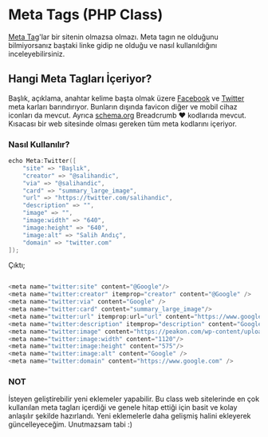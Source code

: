 # Meta Tags (PHP Class)

[Meta Tag](https://www.w3schools.com/tags/tag_meta.asp)'lar bir sitenin olmazsa olmazı. Meta tagın ne olduğunu bilmiyorsanız baştaki linke gidip ne olduğu ve nasıl kullanıldığını inceleyebilirsiniz. 

## Hangi Meta Tagları İçeriyor?

Başlık, açıklama, anahtar kelime başta olmak üzere [Facebook](https://developers.facebook.com/docs/sharing/webmasters/) ve [Twitter](https://developer.twitter.com/en/docs/tweets/optimize-with-cards/guides/getting-started.html) meta karları barındırıyor. Bunların dışında favicon diğer ve mobil cihaz iconları da mevcut. Ayrıca [schema.org](https://schema.org/breadcrumb) Breadcrumb ❤ kodlarıda mevcut. Kısacası bir web sitesinde olması gereken tüm meta kodlarını içeriyor.


### Nasıl Kullanılır?



```go
echo Meta:Twitter([
	"site" => "Başlık",
	"creator" => "@salihandic",
	"via" => "@salihandic",
	"card" => "summary_large_image",
	"url" => "https://twitter.com/salihandic",
	"description" => "",
	"image" => "",
	"image:width" => "640",
	"image:height" => "640",
	"image:alt" => "Salih Andıç",
	"domain" => "twitter.com"
]);
```
Çıktı;
```go

<meta name="twitter:site" content="@Google"/>
<meta name="twitter:creator" itemprop="creator" content="@Google" />
<meta name="twitter:via" content="Google" />
<meta name="twitter:card" content="summary_large_image"/>
<meta name="twitter:url" itemprop:url="url" content="https://www.google.com"/>
<meta name="twitter:description" itemprop="description" content="Google Search"/>
<meta name="twitter:image" content="https://peakon.com/wp-content/uploads/2018/06/google-company-culture-5-1120x575.jpg"/>
<meta name="twitter:image:width" content="1120"/>
<meta name="twitter:image:height" content="575"/>
<meta name="twitter:image:alt" content="Google" />
<meta name="twitter:domain" content="https://www.google.com" />

```

### NOT
İsteyen geliştirebilir yeni eklemeler yapabilir. Bu class web sitelerinde en çok kullanılan meta tagları içerdiği ve genele hitap ettiği için basit ve kolay anlaşılır şekilde hazırlandı. Yeni eklemelerle daha gelişmiş halini ekleyerek güncelleyeceğim. Unutmazsam tabi :)
